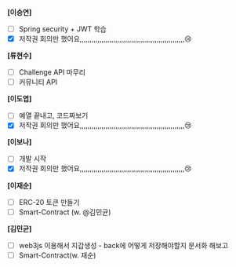 **[이승연]**

- [ ]  Spring security + JWT 학습
- [x]  저작권 회의만 했어요,,,,,,,,,,,,,,,,,,,,,,,,,,,,,,,,,,,,,,,,,,,,,,,,,,,,,😢

**[류현수]**

- [ ]  Challenge API 마무리
- [ ]  커뮤니티 API

**[이도엽]**

- [ ]  예열 끝내고, 코드짜보기
- [x]  저작권 회의만 했어요,,,,,,,,,,,,,,,,,,,,,,,,,,,,,,,,,,,,,,,,,,,,,,,,,,,,,😢

**[이보나]**

- [ ]  개발 시작
- [x]  저작권 회의만 했어요,,,,,,,,,,,,,,,,,,,,,,,,,,,,,,,,,,,,,,,,,,,,,,,,,,,,,😢

**[이재순]**

- [ ]  ERC-20 토큰 만들기
- [ ]  Smart-Contract (w. @김민균)

**[김민균]**

- [ ]  web3js 이용해서 지갑생성 - back에 어떻게 저장해야할지 문서화 해보고
- [ ]  Smart-Contract(w. 재순)
